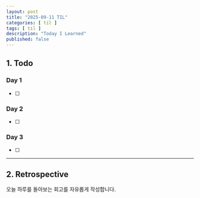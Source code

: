 ```yaml
---
layout: post
title: "2025-09-11 TIL"
categories: [ til ]
tags: [ til ]
description: "Today I Learned"
published: false
---
```


## 1. Todo

### Day 1
- [ ]

### Day 2
- [ ]

### Day 3
- [ ]

---

## 2. Retrospective
오늘 하루를 돌아보는 회고를 자유롭게 작성합니다.
